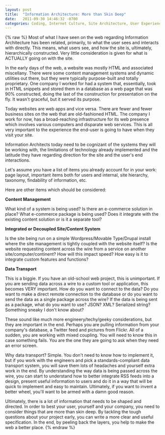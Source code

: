 ```yaml
---
layout: post
title:  "Information Architecture: More than Skin Deep"
date:   2011-09-30 14:46:32 -0700
categories: Coding, Internet Culture, Site Architecture, User Experience
---
```

{% raw %}
Most of what I have seen on the web regarding Information Architecture has been related, primarily, to what the user sees and interacts with directly.  This means, what users see, and how the site is, ultimately, hierarchically constructed.  Very little consideration is given for what is ACTUALLY going on with the site.<!--more-->

In the early days of the web, a website was mostly HTML and associated miscellany.  There were some content management systems and dynamic utilities out there, but they were typically purpose-built and totally proprietary.  One company I worked for had a system that, essentially, took in HTML snippets and stored them in a database as a web page that was 90% constructed, doing the last of the construction for presentation on the fly.  It wasn't graceful, but it served its purpose.

Today websites are web apps and vice versa.  There are fewer and fewer business sites on the web that are old-fashioned HTML.  The company I work for now, has a broad-reaching infrastructure for its web presence which involves various computers and disparate web services.  This is all very important to the experience the end-user is going to have when they visit your site.

Information Architects today need to be cognizant of the systems they will be working with, the limitations of technology already implemented and the latitude they have regarding direction for the site and the user's end interactions.

Let's assume you have a list of items you already account for in your work: page layout, important items both for users and internal, site hierarchy, taxonomy, findability of information, etc.

Here are other items which should be considered:

<strong>Content Management</strong>

What kind of a system is being used?  Is there an e-commerce solution in place? What e-commerce package is being used? Does it integrate with the existing content solution or is it a separate tool?

<strong>Integrated or Decoupled Site/Content System</strong>

Is the site being run on a simple Wordpress/Movable Type/Drupal install where the site management is tightly coupled with the website itself?  Is the website requesting content across the wire from a service on another site/computer/continent? How will this impact speed?  How easy is it to integrate custom features and functions?

<strong>Data Transport</strong>

This is a biggie.  If you have an old-school web project, this is unimportant.  If you are sending data across a wire to a custom tool or application, this becomes VERY important.  How do you want to connect to the data?  Do you want to make a direct remote connection to the database or do you want to send the data as a single package across the wire?  If the data is being sent as a package, what do you want to use? JSON? XML? Serialized string? Something sneaky I don't know about?

These sound like much more engineery/techy/geeky considerations, but they are important in the end.  Perhaps you are pulling information from your company's database, a Twitter feed and pictures from Flickr. All of a sudden, you are working with mixed coupling.  You will need to know this in case something fails.  You are the one they are going to ask when they need an error screen.

Why data transport?  Simple.  You don't need to know how to implement it, but if you work with the engineers and pick a standards-compliant data transport system, you will save them lots of headaches and yourself extra work in the end.  By understanding the way data is being passed across the wire, you can start to understand how to better integrate RSS feeds into a design, present useful information to users and do it in a way that will be quick to implement and easy to maintain.  Ultimately, if you want to invent a better wheel, you'll want to be armed with a damn good reason.

Ultimately, there is a lot of information that needs to be shaped and directed.  In order to best your user, yourself and your company, you need to consider things that are more than skin deep.  By tackling the tough questions about your project early, you can write a more clear and useful specification.  In the end, by peeling back the layers, you help to make the web a better place.
{% endraw %}
    
